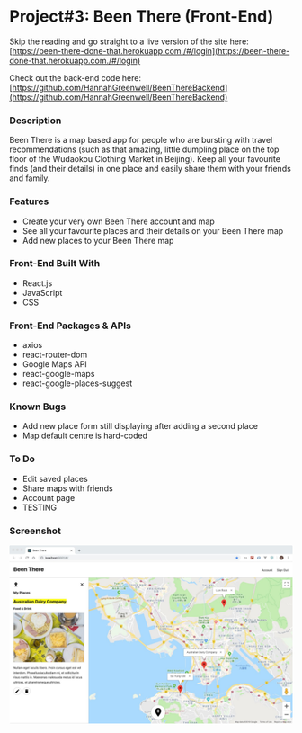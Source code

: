 # Project#3: Been There (Front-End)

Skip the reading and go straight to a live version of the site here: [https://been-there-done-that.herokuapp.com./#/login](https://been-there-done-that.herokuapp.com./#/login)

Check out the back-end code here: [https://github.com/HannahGreenwell/BeenThereBackend](https://github.com/HannahGreenwell/BeenThereBackend)

### Description
Been There is a map based app for people who are bursting with travel recommendations (such as that amazing, little dumpling place on the top floor of the Wudaokou Clothing Market in Beijing). Keep all your favourite finds (and their details) in one place and easily share them with your friends and family.

### Features
- Create your very own Been There account and map
- See all your favourite places and their details on your Been There map
- Add new places to your Been There map

### Front-End Built With
- React.js
- JavaScript
- CSS

### Front-End Packages & APIs
- axios
- react-router-dom
- Google Maps API
- react-google-maps
- react-google-places-suggest

### Known Bugs
- Add new place form still displaying after adding a second place
- Map default centre is hard-coded

### To Do
- Edit saved places
- Share maps with friends
- Account page
- TESTING

### Screenshot
![Been There Screenshot](./been-there-screenshot.jpeg)
